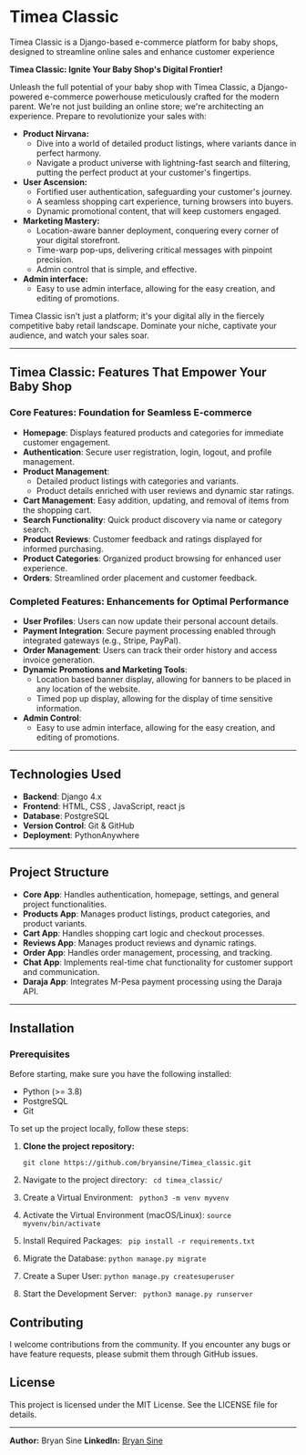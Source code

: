 # Timea Classic

Timea Classic is a Django-based e-commerce platform for baby shops, designed to streamline online sales and enhance customer experience

**Timea Classic: Ignite Your Baby Shop's Digital Frontier!**

Unleash the full potential of your baby shop with Timea Classic, a Django-powered e-commerce powerhouse meticulously crafted for the modern parent. We're not just building an online store; we're architecting an experience. Prepare to revolutionize your sales with:

* **Product Nirvana:**
    * Dive into a world of detailed product listings, where variants dance in perfect harmony.
    * Navigate a product universe with lightning-fast search and filtering, putting the perfect product at your customer's fingertips.
* **User Ascension:**
    * Fortified user authentication, safeguarding your customer's journey.
    * A seamless shopping cart experience, turning browsers into buyers.
    * Dynamic promotional content, that will keep customers engaged.
* **Marketing Mastery:**
    * Location-aware banner deployment, conquering every corner of your digital storefront.
    * Time-warp pop-ups, delivering critical messages with pinpoint precision.
    * Admin control that is simple, and effective.
* **Admin interface:**
    * Easy to use admin interface, allowing for the easy creation, and editing of promotions.

Timea Classic isn't just a platform; it's your digital ally in the fiercely competitive baby retail landscape. Dominate your niche, captivate your audience, and watch your sales soar.

---

## Timea Classic: Features That Empower Your Baby Shop

### Core Features: Foundation for Seamless E-commerce

* **Homepage**: Displays featured products and categories for immediate customer engagement.
* **Authentication**: Secure user registration, login, logout, and profile management.
* **Product Management**:
    * Detailed product listings with categories and variants.
    * Product details enriched with user reviews and dynamic star ratings.
* **Cart Management**: Easy addition, updating, and removal of items from the shopping cart.
* **Search Functionality**: Quick product discovery via name or category search.
* **Product Reviews**: Customer feedback and ratings displayed for informed purchasing.
* **Product Categories**: Organized product browsing for enhanced user experience.
* **Orders**: Streamlined order placement and customer feedback.

### Completed Features: Enhancements for Optimal Performance

* **User Profiles**: Users can now update their personal account details.
* **Payment Integration**: Secure payment processing enabled through integrated gateways (e.g., Stripe, PayPal).
* **Order Management**: Users can track their order history and access invoice generation.
* **Dynamic Promotions and Marketing Tools**:
    * Location based banner display, allowing for banners to be placed in any location of the website.
    * Timed pop up display, allowing for the display of time sensitive information.
* **Admin Control**:
    * Easy to use admin interface, allowing for the easy creation, and editing of promotions.
---

## Technologies Used

- **Backend**: Django 4.x
- **Frontend**: HTML, CSS , JavaScript, react js
- **Database**: PostgreSQL
- **Version Control**: Git & GitHub
- **Deployment**: PythonAnywhere

---

## Project Structure

- **Core App**: Handles authentication, homepage, settings, and general project functionalities.
- **Products App**: Manages product listings, product categories, and product variants.
- **Cart App**: Handles shopping cart logic and checkout processes.
- **Reviews App**: Manages product reviews and dynamic ratings.
- **Order App**: Handles order management, processing, and tracking.
- **Chat App**: Implements real-time chat functionality for customer support and communication.
- **Daraja App**: Integrates M-Pesa payment processing using the Daraja API.


---

## Installation


### Prerequisites

Before starting, make sure you have the following installed:

- Python (>= 3.8)
- PostgreSQL
- Git

To set up the project locally, follow these steps:

1. **Clone the project repository:**
 
   ```git clone https://github.com/bryansine/Timea_classic.git```
   
2.  Navigate to the project directory:
  ``` cd timea_classic/```
3. Create a Virtual Environment:
 ``` python3 -m venv myvenv```
4.  Activate the Virtual Environment (macOS/Linux):
  ```source myvenv/bin/activate```
5.  Install Required Packages:
 ``` pip install -r requirements.txt```
6.  Migrate the Database:
  ```python manage.py migrate```
7.  Create a Super User:
  ```python manage.py createsuperuser```
8.  Start the Development Server:
 ``` python3 manage.py runserver```


## Contributing

I welcome contributions from the community. If you encounter any bugs or have feature requests, please submit them through GitHub issues.

## License

This project is licensed under the MIT License. See the LICENSE file for details.

---

**Author:** Bryan Sine
**LinkedIn:** [Bryan Sine](https://www.linkedin.com/in/bryansine)
